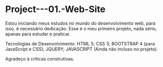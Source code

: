 # Project---01.-Web-Site
Estou iniciando meus estudos no mundo do desenvolvimento web, para isso, é necessário dedicação. Esse é o meu primeiro projeto, nada sério, apanas para estudar e praticar.

Tecnologias de Desenvolvimento:
HTML 5;
CSS 3;
BOOTSTRAP 4 (para JavaScript e CSS);
JQUERY;
JAVASCRIPT (Ainda não incluso no projeto).

Agradeço à críticas construtivas.

